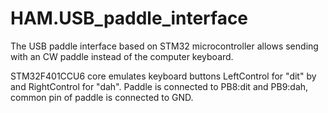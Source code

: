 # HAM.USB_paddle_interface
The USB paddle interface based on STM32 microcontroller allows sending with an CW paddle instead of the computer keyboard.

STM32F401CCU6 core emulates keyboard buttons LeftControl for "dit" by and RightControl for "dah".
Paddle is connected to PB8:dit and PB9:dah, common pin of paddle is connected to GND.
